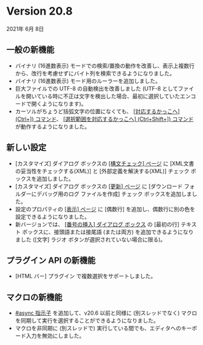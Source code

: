 # Version 20.8

2021年 6月 8日

## 一般の新機能

- バイナリ (16進数表示) モードでの検索/置換の動作を改善し、表示上複数行から、改行を考慮せずにバイト列を検索できるようになりました。
- バイナリ (16進数表示) モード用のルーラーを追加しました。
- 巨大ファイルでの UTF-8 の自動検出を改善しました (UTF-8 としてファイルを開いている時に不正は文字を検出した場合、最初に選択していたエンコードで開くようになります)。
- カーソルがちょうど括弧文字の位置になくても、 [\[対応するかっこへ\] (Ctrl+\]) コマンド](../cmd/edit/next_paren)、 [\[選択範囲を対応するかっこへ\] (Ctrl+Shift+\]) コマンド](../cmd/edit/shift_next_paren) が動作するようになりました。

## 新しい設定

- \[カスタマイズ\] ダイアログ ボックスの [\[構文チェック\] ページ](../dlg/customize/validation/index) に \[XML文書の妥当性をチェックする(XML)\] と \[外部定義を解決する(XML)\] チェック ボックスを追加しました。
- \[カスタマイズ\] ダイアログ ボックスの [\[更新\] ページ](../dlg/customize/update/index) に \[ダウンロード フォルダーにデバッグ用のログ ファイルを作成\] チェック ボックスを追加しました。
- 設定のプロパティの [\[表示\] ページ](../dlg/properties/display/index) に \[偶数行\] を追加し、偶数行に別の色を設定できるようになりました。
- 新バージョンでは、 [\[番号の挿入\] ダイアログ ボックス](../dlg/insert_numbering/index) の \[最初の行\] テキスト ボックスに、接頭語または接尾語 (または両方) を追加できるようになりました (\[文字\] ラジオ ボタンが選択されていない場合に限る)。

## プラグイン API の新機能

- \[HTML バー\] プラグイン で複数選択をサポートしました。

## マクロの新機能

- [#async 指示子](../macro/directive/async) を追加して、v20.6 以前と同様に (別スレッドでなく) マクロを同期して実行を選択することができるようになりました。
- マクロを非同期に (別スレッドで) 実行している間でも、エディタへのキーボード入力を無効にしました。
